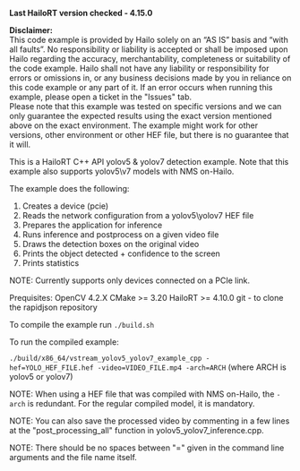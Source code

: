 **Last HailoRT version checked - 4.15.0**

**Disclaimer:** <br />
This code example is provided by Hailo solely on an “AS IS” basis and “with all faults”. No responsibility or liability is accepted or shall be imposed upon Hailo regarding the accuracy, merchantability, completeness or suitability of the code example. Hailo shall not have any liability or responsibility for errors or omissions in, or any business decisions made by you in reliance on this code example or any part of it. If an error occurs when running this example, please open a ticket in the "Issues" tab.<br />
Please note that this example was tested on specific versions and we can only guarantee the expected results using the exact version mentioned above on the exact environment. The example might work for other versions, other environment or other HEF file, but there is no guarantee that it will.


This is a HailoRT C++ API yolov5 & yolov7 detection example. Note that this example also supports yolov5\v7 models with NMS on-Hailo. 

The example does the following:

1. Creates a device (pcie)
2. Reads the network configuration from a yolov5\yolov7 HEF file
3. Prepares the application for inference
4. Runs inference and postprocess on a given video file 
5. Draws the detection boxes on the original video
6. Prints the object detected + confidence to the screen
5. Prints statistics

NOTE: Currently supports only devices connected on a PCIe link.

Prequisites:
OpenCV 4.2.X
CMake >= 3.20
HailoRT >= 4.10.0
git - to clone the rapidjson repository

To compile the example run `./build.sh`

To run the compiled example:

`./build/x86_64/vstream_yolov5_yolov7_example_cpp -hef=YOLO_HEF_FILE.hef -video=VIDEO_FILE.mp4 -arch=ARCH` (where ARCH is yolov5 or yolov7)

NOTE: When using a HEF file that was compiled with NMS on-Hailo, the `-arch` is redundant. For the regular compiled model, it is mandatory. 

NOTE: You can also save the processed video by commenting in a few lines at the "post_processing_all" function in yolov5_yolov7_inference.cpp.

NOTE: There should be no spaces between "=" given in the command line arguments and the file name itself.  
